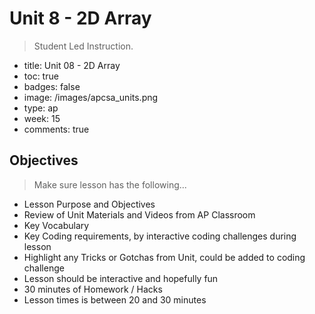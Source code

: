 # Unit 8 - 2D Array
>  Student Led Instruction.
- title: Unit 08 - 2D Array
- toc: true
- badges: false
- image: /images/apcsa_units.png
- type: ap
- week: 15
- comments: true

## Objectives
> Make sure lesson has the following...
- Lesson Purpose and Objectives
- Review of Unit Materials and Videos from AP Classroom
- Key Vocabulary
- Key Coding requirements, by interactive coding challenges during lesson
- Highlight any Tricks or Gotchas from Unit, could be added to coding challenge
- Lesson should be interactive and hopefully fun
- 30 minutes of Homework / Hacks
- Lesson times is between 20 and 30 minutes
